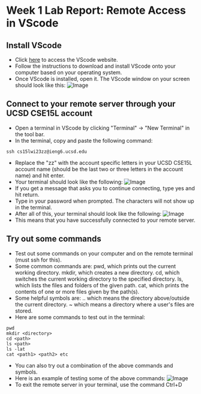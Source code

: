# Week 1 Lab Report: Remote Access in VScode

## Install VScode
  - Click [here](https://code.visualstudio.com/) to access the VScode website.
  - Follow the instructions to download and install VScode onto your computer based on your operating system. 
  - Once VScode is installed, open it. The VScode window on your screen should look like this: 
  ![Image](https://user-images.githubusercontent.com/122569733/212421120-f166bb45-027c-43ab-8d2c-0c244ffbd59b.png)
  
## Connect to your remote server through your UCSD CSE15L account
  - Open a terminal in VScode by clicking "Terminal" -> "New Terminal" in the tool bar.
  - In the terminal, copy and paste the following command: 
  ```
  ssh cs15lwi23zz@ieng6.ucsd.edu
  ```
  - Replace the "zz" with the account specific letters in your UCSD CSE15L account name (should be the last two 
      or three letters in the account name) and hit enter.
  - Your terminal should look like the following:
  ![Image](https://user-images.githubusercontent.com/122569733/214781069-3327290b-e2b5-4e06-9418-76d4fd6add12.png)
  - If you get a message that asks you to continue connecting, type yes and hit return.
  - Type in your password when prompted. The characters will not show up in the terminal. 
  - After all of this, your terminal should look like the following:
  ![Image](https://user-images.githubusercontent.com/122569733/212422206-9d8b6464-5d58-4d3e-a6c2-14975afdf68a.png)
  - This means that you have successfully connected to your remote server.

## Try out some commands
  - Test out some commands on your computer and on the remote terminal (must ssh for this). 
  - Some common commands are: pwd, which prints out the current working directory. mkdir, which creates a new directory.
      cd, which switches the current working directory to the specified directory. ls, which lists the files and folders
      of the given path. cat, which prints the contents of one or more files given by the path(s).
  - Some helpful symbols are: .. which means the directory above/outside the current directory. ~ which means a directory
      where a user's files are stored.  
  - Here are some commands to test out in the terminal:
  ```
  pwd
  mkdir <directory> 
  cd <path>           
  ls <path>             
  ls -lat 
  cat <path1> <path2> etc
  ```
  - You can also try out a combination of the above commands and symbols. 
  - Here is an example of testing some of the above commands: 
  ![Image](https://user-images.githubusercontent.com/122569733/212422456-a48bdc8c-b269-40eb-b637-4e2f1dbe71ba.png)
  - To exit the remote server in your terminal, use the command Ctrl+D
